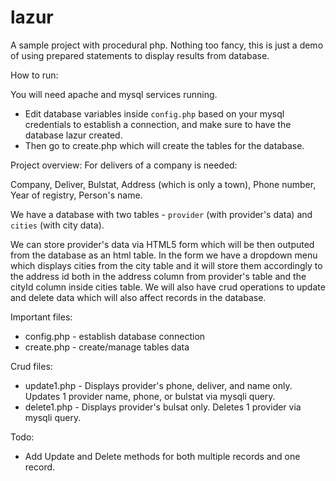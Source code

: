 # lazur 
A sample project with procedural php. Nothing too fancy, this is just a demo of using prepared statements to display results from database.


How to run:

You will need apache and mysql services running.
- Edit database variables inside `config.php` based on your mysql credentials to establish a connection, and make sure to have the database lazur created.
- Then go to create.php which will create the tables for the database.

Project overview:
For delivers of a company is needed: 


Company, Deliver, Bulstat, Address (which is only a town), Phone number, Year of registry, Person's name.


We have a database with two tables - `provider` (with provider's data) and `cities` (with city data).


We can store provider's data via HTML5 form  which will be then outputed from the database as an html table. 
In the form we have a dropdown menu which displays cities from the city table and it will store them accordingly to the address id 
both in the address column from provider's table and the cityId column inside cities table.
We will also have crud operations to update and delete data which will also affect records in the database.

Important files:
* config.php - establish database connection
* create.php - create/manage tables data

Crud files:
* update1.php - Displays provider's phone, deliver, and name only. Updates 1 provider name, phone, or bulstat via mysqli query.
* delete1.php - Displays provider's bulsat only. Deletes 1 provider via mysqli query. 

Todo:
* Add Update and Delete methods for both multiple records and one record.
